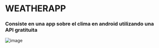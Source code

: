  # WEATHERAPP
 ### Consiste en una app sobre el clima en android utilizando una API gratituita

![image](https://github.com/ferdy30/WeatherApp/assets/110478914/6e4c08e2-c1c4-489a-a041-295ace4a60c2)
